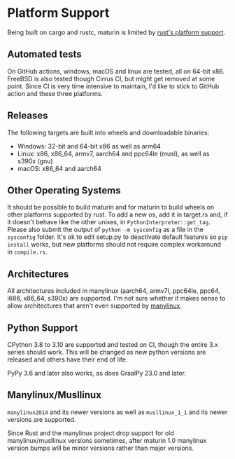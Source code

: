 # Platform Support

Being built on cargo and rustc, maturin is limited by [rust's platform support](https://doc.rust-lang.org/nightly/rustc/platform-support.html).

## Automated tests

On GitHub actions, windows, macOS and linux are tested, all
on 64-bit x86. FreeBSD is also tested though Cirrus CI, but might get removed at
some point. Since CI is very time intensive to maintain, I'd like to stick to
GitHub action and these three platforms.

## Releases

The following targets are built into wheels and downloadable binaries:

 * Windows: 32-bit and 64-bit x86 as well as arm64
 * Linux: x86, x86_64, armv7, aarch64 and ppc64le (musl), as well as s390x (gnu)
 * macOS: x86_64 and aarch64

## Other Operating Systems

It should be possible to build maturin and for maturin to build wheels on other platforms supported by rust.
To add a new os, add it in target.rs and, if it doesn't behave like the other unixes, in
`PythonInterpreter::get_tag`. Please also submit the output of `python -m sysconfig` as a file in the `sysconfig` folder.
It's ok to edit setup.py to deactivate default features so `pip install` works, but new platforms should not
require complex workaround in `compile.rs`.

## Architectures

All architectures included in manylinux (aarch64, armv7l, ppc64le, ppc64, i686, x86_64, s390x) are supported.
I'm not sure whether it makes sense to allow architectures that aren't even
supported by [manylinux](https://github.com/pypa/manylinux).

## Python Support

CPython 3.8 to 3.10 are supported and tested on CI, though the entire 3.x series should work.
This will be changed as new python versions are released and others have their end of life.

PyPy 3.6 and later also works, as does GraalPy 23.0 and later.

## Manylinux/Musllinux

`manylinux2014` and  its newer versions as well as `musllinux_1_1` and its newer versions
are supported.

Since Rust and the manylinux project drop support for old manylinux/musllinux versions sometimes,
after maturin 1.0 manylinux version bumps will be minor versions rather than major versions.
